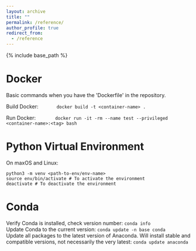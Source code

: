 ```yaml
---
layout: archive
title: ""
permalink: /reference/
author_profile: true
redirect_from:
  - /reference
---
```


{% include base_path %}

Docker
======
Basic commands when you have the 'Dockerfile' in the repository.

Build Docker: $\;\;\;\;\;\;\;\;\;\;\;\;$ `docker build -t <container-name> .`

Run Docker: $\;\;\;\;\;\;\;\;\;\;\;\;\;$ `docker run -it -rm --name test --privileged <container-name>:<tag> bash`

Python Virtual Environment
======
On maxOS and Linux:

`python3 -m venv <path-to-env/env-name>`<br />
`source env/bin/activate # To activate the environment`<br />
`deactivate # To deactivate the environment`

Conda
======

Verify Conda is installed, check version number: `conda info`<br />
Update Conda to the current version: `conda update -n base conda`<br />
Update all packages to the latest version of Anaconda. Will install stable and compatible versions, not necessarily the very latest: `conda update anaconda`<br />